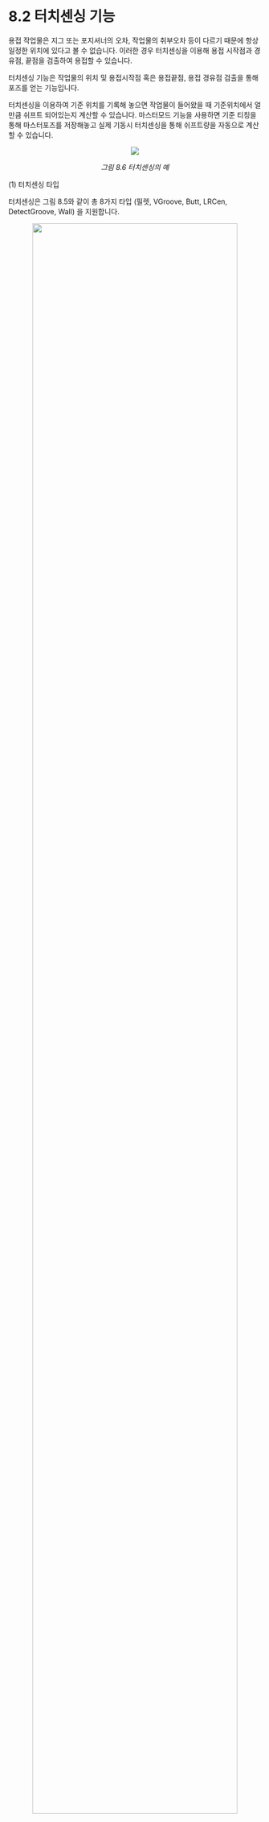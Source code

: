 ﻿# 8.2	터치센싱 기능

용접 작업물은 지그 또는 포지셔너의 오차, 작업물의 취부오차 등이 다르기 때문에 항상 일정한 위치에 있다고 볼 수 없습니다. 
이러한 경우 터치센싱을 이용해 용접 시작점과 경유점, 끝점을 검출하여 용접할 수 있습니다.

터치센싱 기능은 작업물의 위치 및 용접시작점 혹은 용접끝점, 용접 경유점 검출을 통해 포즈를 얻는 기능입니다.

터치센싱을 이용하여 기준 위치를 기록해 놓으면 작업물이 들어왔을 때 기준위치에서 얼만큼 쉬프트 되어있는지 계산할 수 있습니다. 
마스터모드 기능을 사용하면 기준 티칭을 통해 마스터포즈를 저장해놓고 실제 기동시 터치센싱을 통해 쉬프트량을 자동으로 계산할 수 있습니다.

<p align="center">
 <img src="../../_assets/8_6.png"></img>
 <em><p align="center">그림 8.6 터치센싱의 예</p></em>
</p>

(1) 터치센싱 타입

 터치센싱은 그림 8.5와 같이 총 8가지 타입 (필렛, VGroove, Butt, LRCen, DetectGroove, Wall) 을 지원합니다. 
       
<p align="center">
 <img src="../../_assets/8_7.png" width="90%"></img>
 <em><p align="center">그림 8.7 터치센싱 타입</p></em>
</p>

(2) 터치센싱 명령어 및 설정 파라미터

터치센싱 명령어는 T.P화면에서 [명령입력]-[아크]-[touchsen]을 입력하여 기록할 수 있습니다.

터치센싱 명령어에서 [속성]을 누르면 그림 8.8와 같은 창에 진입합니다. 

탐색속도, 퇴피속도, 탐색거리, 진행거리, 오차보정량, 터치방식 등과 같은 조건들이 제어기에 저장됩니다. 

<p align="center">
 <img src="../../_assets/8_8.png" width="70%" ></img>
 <em><p align="center">그림 8.8 터치센싱 조건 편집화면</p></em>
</p>

- 명령어 구성
   - ```touchsen``` cnd=조건번호, crd=좌표계, dir=[탐색방향1, 탐색방향2, 탐색방향3], pose=결과포즈 저장변수, gap=butt gap 변수
   - ```touchsen``` cnd=조건번호, crd=좌표계, dir=[탐색방향1, 탐색방향2, 탐색방향3], rotation=탐색방향각도, pose=결과포즈 저장변수, gap=butt gap 변수
   - ```touchsen``` cnd=조건번호, crd=좌표계, dir=[탐색방향1, 탐색방향2, 탐색방향3], rotation=탐색방향각도, mpose=결과포즈 저장변수, mshift=계산된시프트 변수, gap=butt gap 변수

   - ```touchsen``` cnd=1, crd="robot", dir=[+x, -z], lift_up=3, pose=P10, gap=var_gap
      - 터치센싱 조건번호 (cnd) : cnd=1	
      - 터치센싱 좌표계 (crd) : "robot", "base", "tool", "tool_prj" 
      - 탐색방향 파라미터 (dir) : "+x", ["+x","-z"], [+tx, +tz], ["tf","td"],  
      - butt,groove 바닥 탐색 후 상승량 [mm] : lift_up=3		
      - detect groove 탐지기준거리 [mm] : criteria=5
      - 센싱 결과 포즈변수 : pose=var_po10
      - butt 하단 갭 변수 (소숫점 첫째 자리에서 반올림) : gap=var_gap 
      - touchsen 명령어의 속성창 설정항목 	: 탐색속도, 퇴피속도, 탐색거리, 진행거리, 오차보정량, 터치방식(접촉시, 접촉해제시)

센싱방향(dir)은 작업물 타입에 따라 다음과 같이 지정할 수 있습니다.

- Fillet	: 최소 1개 ~ 3개 지정
            +x, -x, +y, -y, +z, -z (crd="robot" 또는 "base")
            tf, td, tl, tr (crd="tool_prj")
            +tx, -tx, +ty, -ty, +tz, -tz (crd="tool")
- Butt 	: 1개 지정, 하강방향은 +tz 방향
          +tx, -tx, +ty, -ty, +tz, -tz (crd="tool")
- V Groove 	: 1개 지정, 하강방향은 +tz 방향
              +tx, -tx, +ty, -ty, +tz, -tz (crd="tool")
- LRCen 	: 1개 지정
            +x, -x, +y, -y, +z, -z (crd="robot" 또는 "base")
            +tx, -tx, +ty, -ty, +tz, -tz (crd="tool")
- DetectGroove: 2개 지정 (하강방향, 전진방향 순서)
                tf, td, tl, tr (crd="tool_prj")
                +tx, -tx, +ty, -ty, +tz, -tz (crd="tool")

<center>

|타입|	최대탐색 </br>방향개수 |	직교XYZ </br>(모든타입 </br>지원예정)	| 툴좌표계|	툴프로젝션</br>좌표계 | 기타 입력인자 |
|:---:|	:---: |	:---:	| :---:|	:---: |:---:|
|Fillet|	3	|O|	O |	O	|	후퇴거리|
|Butt	|1 |	X	|O	|X	| 오차보정량 |
|VGroove |	1 |	X |	O	|X | |
|LRCen |	1	|O |	O	|X |  |	
|DetectGroove|	2 |	O |	O |	O | 진행거리1 </br> 후퇴거리1 </br> criteria |

</center>

(3) 터치센싱 명령어 작성 예제

1번 터치센싱조건 (명령어에서 [quick open]으로 사용자가 설정해놓은 조건들)에는 필렛, 2번 조건에는 버트, 3번 조건에는 V그루브로 작업물 타입이 지정되어있다고 가정할 때 예시는 아래와 같습니다. 

 ```python
   move L,spd=60%,accu=0,tool=0  # 터치센싱 위치로 accu 0으로 이동
   var P10=cpo() # 터치센싱 전 현재 포즈를 P10이라는 로컬변수에 저장
   touchsen cnd=1, crd="tool_prj", dir=["tf","td"], pose=P10       #1번 조건, 툴프로젝션 방향, 2점 터치
   touchsen cnd=1, crd="robot", dir=["+x","-y","-z"], pose=P10     #1번 조건, 로봇좌표 방향, 3점 터치
   touchsen cnd=1, crd="tool", dir="+tz", pose=P10           #1번 조건, 툴좌표 방향, +TZ방향으로 1점 터치 
   touchsen cnd=2, crd="tool", dir="+tx", lift_up=3, pose=P10, gap=var1 #2번 조건, 툴좌표계 방향, 바닥터치 후 3mm 상승
   touchsen cnd=3, crd="tool", dir="-ty", lift_up=5, pose=P10   #3번 조건, 툴좌표계 방향, 바닥터치 후 5mm 상승
 ```

</br>

---
(4) 센싱 타입 별 터치센싱 상세 설명

[1] Fillet 타입

<p align="center">
 <img src="../../_assets/8_9.png" width="60%"></img>
 <em><p align="center">그림 8.9 터치센싱 예 Fillet 타입</p></em>
</p>

- 명령어 작성 예시
```python
  touchsen cnd=1, crd="robot", dir=["+x","-y", "-z"], pose=P10
  touchsen cnd=1, crd="tool_prj", dir=["tf", "td"], pose=P10
  touchsen cnd=1, crd="tool", dir=["+tz"], pose=P10
```
- 1점 센싱 : 탐색방향을 한 개만 지정
- 2점 센싱 : 탐색방향을 순차적으로 2개 지정
- 3점 센싱 : 탐색방향을 순차적으로 3개 지정
- 툴 프로젝션 방식 (crd="tool_prj"): 사용 편리상 토치 자세를 기준으로 전진, 하강, 좌우 방향을 결정하는 방식
  tf(전진), td(하강), tl(좌), tr(우)로 방향을 지정할 수 있습니다. (tl=RotZ(90)*tf, tr=RotZ(-90)*tf 방향입니다)
- 작업물에 회전량(RX, RY, RZ)이 존재하는 틀어진 Fillet의 경우 각도지정 옵션을 이용해 탐색방향을 변경할 수 있습니다. 
  사용법은 메뉴얼 하단을 참고하십시오.



[2] V Groove 타입

<p align="center">
 <img src="../../_assets/8_10.png" width="70%"></img>
 <em><p align="center">그림 8.10 터치센싱 예 V Groove 타입</p></em>
</p>   

- 명령어 작성 예시
```python
  touchsen cnd=3, crd="tool", dir=[-ty], lift_up=3, pose=P10    #3번 조건, 툴좌표계 방향
```
- V그루브 타입은 Groove 형상의 작업물 센싱에 사용할 수 있습니다. 단, 센싱시작 전 툴자세는 위 그림과 유사하게 각의 2등분선 상에 위치하도록 티칭을 권장합니다.
- 방향인자는 좌우 시퀀스에 해당하는 방향으로 1가지 입니다. 하강 시퀀스 방향은 +tz 방향으로 고정됩니다.
- 안정적인 센싱을 위해 상승량(lift_up)은 최소 3mm이상 설정하는 것을 권장합니다.

- 센싱 시퀀스

<p align="center">
 <img src="../../_assets/8_12.png" width="60%"></img>
 <em><p align="center">그림 8.12 터치센싱 시퀀스 VGroove 타입</p></em>
</p>   

센싱은 상단 좌우 - 중간 복귀 - 하단 - 하단 좌우 - 중간 으로 진행됩니다.
 
[3] BUTT 타입

<p align="center">
 <img src="../../_assets/8_11.png" width="30%"></img>
 <em><p align="center">그림 8.11 터치센싱 예 Butt 타입</p></em>
</p>   


- 명령어 작성 예시
```python
    touchsen cnd=2, crd="tool", dir="+tx", lift_up=3, pose=P10, gap=var_gap   
    #2번 조건, 툴좌표계 방향, 바닥 센싱 후3mm 상승상승
```

- Butt 타입은 그림과 같이 센싱시작 전 툴 자세를 바닥면에 수직으로 티칭하는 것을 권장합니다.
- 방향인자는 좌우 시퀀스에 해당하는 방향으로 1가지 입니다. 하강 시퀀스 방향은 +tz 방향으로 고정됩니다.
-	센싱을 위해 바닥센싱 후 상승량(lift_up)은 최소 3mm이상 설정하는 것을 권장합니다. 상승량에 따라서 센싱한 gap의 크기가 바뀔 수 있습니다. 이 경우에는 명령어의 [속성] 창에 진입하여 오차보정량을 입력하면 이 값을 뺀 값으로 butt gap을 계산할 수 있습니다.

- 센싱 시퀀스

<p align="center">
 <img src="../../_assets/8_12_2.png" width="60%"></img>
 <em><p align="center">그림 8.12 터치센싱 시퀀스 Butt 타입</p></em>
</p>   

센싱은 상단 좌우 - 중간 복귀 - 하단 - 하단 좌우 - 중간 으로 진행됩니다.

(5) 터치센싱 조건

터치센싱 명령어에서 [속성]을 누르면 해당 조건번호에 대한 터치센싱 조건들을 편집할 수 있습니다.

- 탐색거리 : 탐색방향에 대한 거리[mm]이며 이 거리에 도달해도 작업물을 감지하지 못할 경우 에러가 발생합니다.  
- 탐색속도와 퇴피속도 : 탐색 또는 후퇴시 속도를 지정할 수 있습니다.  
- 오차보정량 : butt gap 보정시 사용됩니다. 
- 후퇴거리 : 필렛에선 처음 센싱 후 퇴피할 거리이고  DetectGroove 타입에서는 바닥을 찍고 들어올릴 거리입니다.  
- 센싱시점 : 접촉시와 접촉해제시를 지원합니다. 일반적으로 접촉시 센싱을 많이 사용하며 오차는 거의 없습니다. 
            만약 센싱시 와이어 휘어짐에 의한 미세오차까지도 고려해 센싱해야 하는 상황에서만 후퇴시 센싱을 사용하십시오.  

(6) 탐색방향 각도 변환

탐색방향 각도 변환은 Fillet과 DetectGroove 타입에서 지원합니다. 

탐색방향에 대한 각도를 지정하여 탐색 진행방향을 변경 할 수 있습니다. 

명령어의 rotation 인자에 "X30", "Y-30", "TL20" 등과 같이 입력합니다.

각도지정은 TL축, 직교 XYZ축 중 선택한 하나의 축으로 각도만큼 탐색 방향을 모두 회전시킵니다. 

그림 8.13은 필렛과 DetectGroove작업물에서 Y축 또는 TL축으로 30도 회전한 예입니다.

<p align="center">
 <img src="../../_assets/8_13.png" width="300"></img>
 <em><p align="center">그림 8.13 터치센싱 예 각도설정</p></em>
</p>       

- 명령어 작성 예시

```python
   touchsen cnd=1, crd="robot", dir=["+x","-z"], rotation="Y30", pose=P100
   touchsen cnd=1, crd="robot", dir=["+x","-z"], rotation="TL30", pose=P100
   touchsen cnd=2, crd="tool_prj", dir=["td","tf"], lift_up=5, rotation="Y-30", pose=P100
   touchsen cnd=2, crd="tool_prj", dir=["td","tf"], rotation="TL-30", pose=P100   #DetectGroove
```

작업물 타입과 명령어에 지정된 센싱방향 지정좌표계에 따라 지정이 가능한 각도회전 축은 아래 표와 같습니다.

<center>

| 타입	| 센싱방향 </br> 지정좌표계	| 각도지정축|
|:---:|:---:|:---:|
|Fillet	| 모든 좌표계	| 직교 XYZ축 </br>TL축 |
|Detect Groove |	툴 (crd="tool") </br> 툴 프로젝션 (crd="tool_prj") |	직교 XYZ축</br>TL축 |

</center>


Master/Execution Mode 터치센싱 기능

Master 모드는 사용자키에서 On/Off 할 수 있습니다.
마스터 모드를 On한 상태에서 터치센싱을 하면 마스터 포즈를 저장할 수 있으며, 이를 기준 티칭으로 사용합니다. 실제 작업시에는 마스터모드를 Off하고 터치센싱을 수행하게 되는데 이때에는 마스터 포즈대비 현재 센싱 포즈로 작업물이 쉬프트된 양을 자동으로 계산해 줍니다.

Master 모드에선 사용자가 터치센싱 명령어의 mpose 입력인자에 지정한 변수에 센싱한 포즈가 저장되며, Execution 모드 (Master 모드 off)에선 현재 센싱한 포즈를 Master 모드에서 센싱했던 포즈와 비교하여 쉬프트량을 계산하고 사용자가 mshift 입력인자에 지정한 변수에 시프트량이 기록됩니다.

- 명령어 작성 예시
```python
   var P10=cpo()
   var sft_var1=Shift(0,0,0,0,0,0,"base")
   ....
   touchsen cnd=1, crd="robot", dir=["+x","-z"], mpose=P10, mshift=sft_var1
```
위 명령어는 Master 모드에서 P10포즈변수에 센싱한 포즈가 저장되고 Execution 모드에서 센싱했을 때 Master 모드와의 시프트 양이 자동으로 계산되어 sft_var1변수에 저장됩니다.
